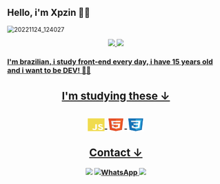 ## Hello, i'm Xpzin 👨‍💻
![20221124_124027](https://user-images.githubusercontent.com/106640668/203822890-d5850fdc-fc2b-45f0-8e46-bc5e92650e2a.png)
<div align="center">
  <a href="https://github.com/mrxpzin">
  <img height="180em" src="https://github-readme-stats.vercel.app/api?username=mrxpzin&show_icons=true&theme=dark&include_all_commits=true&count_private=true"/>
  <img height="180em" src="https://github-readme-stats.vercel.app/api/top-langs/?username=mrxpzin&layout=compact&langs_count=7&theme=dark"/>
</div>
<h3>I'm brazilian, i study front-end every day, i have 15 years old and i want to be DEV! 🙋‍♂️<h3>

<div style="display: inline_block" align="center">
<h2 align="center">I'm studying these ↓<h2>
  <img align="center" alt="Xpzin-Js" height="30" width="40" src="https://raw.githubusercontent.com/devicons/devicon/master/icons/javascript/javascript-plain.svg">
  <img align="center" alt="Xpzin-HTML" height="30" width="40" src="https://raw.githubusercontent.com/devicons/devicon/master/icons/html5/html5-original.svg">
  <img align="center" alt="Xpzin-CSS" height="30" width="40" src="https://raw.githubusercontent.com/devicons/devicon/master/icons/css3/css3-original.svg">
</div>




<div align="center"> 
<h2 align="center">Contact ↓</h2>
   <a href="https://instagram.com/xpzin.dev" target="_blank"><img src="https://img.shields.io/badge/-Instagram-%23E4405F?style=for-the-badge&logo=instagram&logoColor=white" target="_blank"></a>
<a href="https://wa.me/5531972672023">
      <img
        src="https://img.shields.io/badge/Whatsapp-green?style=for-the-badge&color=green&logo=whatsapp&logoColor=white"
        alt="WhatsApp"/>
    </a>
<a href="https://discord.gg/YgS4AHPMSU" target="_blank"><img src="https://img.shields.io/badge/Discord-7289DA?style=for-the-badge&logo=discord&logoColor=white" target="_blank"></a>  
</div>



  


